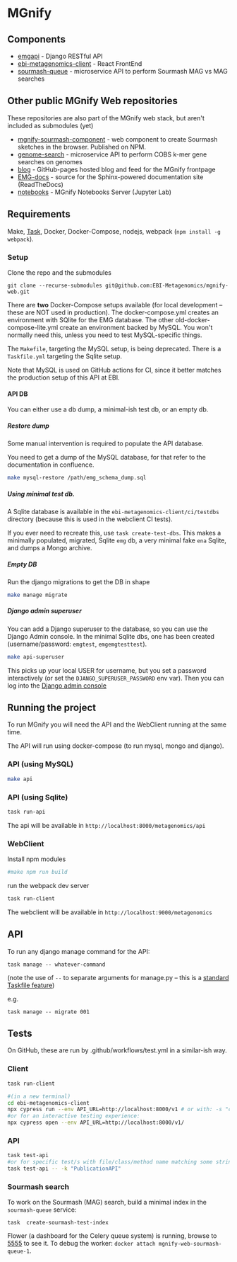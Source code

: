 # MGnify

## Components
- [emgapi](https://github.com/EBI-Metagenomics/emgapi) - Django RESTful API
- [ebi-metagenomics-client](https://github.com/EBI-Metagenomics/ebi-metagenomics-client) - React FrontEnd
- [sourmash-queue](https://github.com/EBI-Metagenomics/sourmash-queue) - microservice API to perform Sourmash MAG vs MAG searches 


## Other public MGnify Web repositories
These repositories are also part of the MGnify web stack, but  aren't included as submodules (yet)
- [mgnify-sourmash-component](https://github.com/EBI-Metagenomics/mgnify-sourmash-component) - web component to create Sourmash sketches in the browser. Published on NPM.
- [genome-search](https://github.com/EBI-Metagenomics/genome-search) - microservice API to perform COBS k-mer gene searches on genomes
- [blog](https://github.com/EBI-Metagenomics/blog) - GitHub-pages hosted blog and feed for the MGnify frontpage
- [EMG-docs](https://github.com/EBI-Metagenomics/EMG-docs) - source for the Sphinx-powered documentation site (ReadTheDocs)
- [notebooks](https://github.com/EBI-Metagenomics/notebooks) - MGnify Notebooks Server (Jupyter Lab)

## Requirements

Make, [Task](https://taskfile.dev/), Docker, Docker-Compose, nodejs, webpack (`npm install -g webpack`).

### Setup

Clone the repo and the submodules

```
git clone --recurse-submodules git@github.com:EBI-Metagenomics/mgnify-web.git 
```

There are **two** Docker-Compose setups available (for local development – these are NOT used in production).
The docker-compose.yml creates an environment with SQlite for the EMG database.
The other old-docker-compose-lite.yml create an environment backed by MySQL. You won't normally need this, unless you need to test MySQL-specific things.

The `Makefile`, targeting the MySQL setup, is being deprecated.
There is a `Taskfile.yml` targeting the Sqlite setup.

Note that MySQL is used on GitHub actions for CI, since it better matches the production setup of this API at EBI.

#### API DB

You can either use a db dump, a minimal-ish test db, or an empty db.

##### Restore dump

Some manual intervention is required to populate the API database.

You need to get a dump of the MySQL database, for that refer to the documentation in confluence.

```bash
make mysql-restore /path/emg_schema_dump.sql
```

##### Using minimal test db.
A Sqlite database is available in the `ebi-metagenomics-client/ci/testdbs` directory (because this is used in the webclient CI tests).

If you ever need to recreate this, use `task create-test-dbs`. 
This makes a minimally populated, migrated, Sqlite `emg` db, a very minimal fake `ena` Sqlite, and dumps a Mongo archive.


##### Empty DB

Run the django migrations to get the DB in shape

```bash
make manage migrate
```

##### Django admin superuser

You can add a Django superuser to the database, so you can use the Django Admin console.
In the minimal Sqlite dbs, one has been created (username/password: `emgtest`, `emgemgtesttest`).

```bash
make api-superuser
```
This picks up your local USER for username, but you set a password interactively (or set the `DJANGO_SUPERUSER_PASSWORD` env var).
Then you can log into the [Django admin console](http://0.0.0.0:8000/admin)

## Running the project

To run MGnify you will need the API and the WebClient running at the same time.

The API will run using docker-compose (to run mysql, mongo and django). 

### API (using MySQL)

```bash
make api
```

### API (using Sqlite)
```bash
task run-api
```

The api will be available in `http://localhost:8000/metagenomics/api`

### WebClient

Install npm modules
```bash
#make npm run build
```

run the webpack dev server

```bash
task run-client
```

The webclient will be available in `http://localhost:9000/metagenomics`

## API

To run any django manage command for the API:
```shell
task manage -- whatever-command
```
(note the use of ` -- ` to separate arguments for manage.py – this is a [standard Taskfile feature](https://taskfile.dev/usage/#forwarding-cli-arguments-to-commands))

e.g.
```shell
task manage -- migrate 001
```

## Tests
On GitHub, these are run by .github/workflows/test.yml in a similar-ish way.

### Client
```bash
task run-client

#(in a new terminal)
cd ebi-metagenomics-client
npx cypress run --env API_URL=http://localhost:8000/v1 # or with: -s "cypress/integration/browse.js" to run a single test
#or for an interactive testing experience:
npx cypress open --env API_URL=http://localhost:8000/v1/
```

### API
```bash
task test-api
#or for specific test/s with file/class/method name matching some string:
task test-api -- -k "PublicationAPI"
```

### Sourmash search
To work on the Sourmash (MAG) search, build a minimal index in the `sourmash-queue` service:
```shell
task  create-sourmash-test-index
```
Flower (a dashboard for the Celery queue system) is running, browse to [5555](http://127.0.0.1:5555) to see it.
To debug the worker: `docker attach mgnify-web-sourmash-queue-1`.